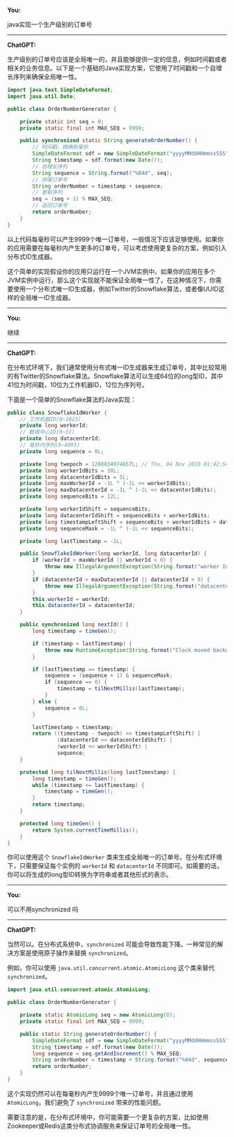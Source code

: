 **You:**

<div>java实现一个生产级别的订单号</div>

* * *

**ChatGPT:**

生产级别的订单号应该是全局唯一的，并且能够提供一定的信息，例如时间戳或者相关的业务信息。以下是一个基础的Java实现方案，它使用了时间戳和一个自增长序列来确保全局唯一性。

```java
import java.text.SimpleDateFormat;
import java.util.Date;

public class OrderNumberGenerator {

    private static int seq = 0;
    private static final int MAX_SEQ = 9999;

    public synchronized static String generateOrderNumber() {
        // 时间戳，精确到毫秒
        SimpleDateFormat sdf = new SimpleDateFormat("yyyyMMddHHmmssSSS");
        String timestamp = sdf.format(new Date());
        // 自增长序列
        String sequence = String.format("%04d", seq);
        // 拼接订单号
        String orderNumber = timestamp + sequence;
        // 更新序列
        seq = (seq + 1) % MAX_SEQ;
        // 返回订单号
        return orderNumber;
    }
}
```

以上代码每毫秒可以产生9999个唯一订单号，一般情况下应该足够使用。如果你的应用需要在每毫秒内产生更多的订单号，可以考虑使用更复杂的方案，例如引入分布式ID生成器。

这个简单的实现假设你的应用只运行在一个JVM实例中。如果你的应用在多个JVM实例中运行，那么这个实现就不能保证全局唯一性了。在这种情况下，你需要使用一个分布式唯一ID生成器，例如Twitter的Snowflake算法，或者像UUID这样的全局唯一ID生成器。

* * *

**You:**

<div>继续</div>

* * *

**ChatGPT:**

在分布式环境下，我们通常使用分布式唯一ID生成器来生成订单号，其中比较常用的有Twitter的Snowflake算法。Snowflake算法可以生成64位的long型ID，其中41位为时间戳，10位为工作机器ID，12位为序列号。

下面是一个简单的Snowflake算法的Java实现：

```java
public class SnowflakeIdWorker {
    // 工作机器ID(0~1023)
    private long workerId;
    // 数据中心ID(0~31)
    private long datacenterId;
    // 毫秒内序列(0~4095)
    private long sequence = 0L;

    private long twepoch = 1288834974657L; // Thu, 04 Nov 2010 01:42:54 GMT
    private long workerIdBits = 10L;
    private long datacenterIdBits = 5L;
    private long maxWorkerId = -1L ^ (-1L << workerIdBits);
    private long maxDatacenterId = -1L ^ (-1L << datacenterIdBits);
    private long sequenceBits = 12L;

    private long workerIdShift = sequenceBits;
    private long datacenterIdShift = sequenceBits + workerIdBits;
    private long timestampLeftShift = sequenceBits + workerIdBits + datacenterIdBits;
    private long sequenceMask = -1L ^ (-1L << sequenceBits);

    private long lastTimestamp = -1L;

    public SnowflakeIdWorker(long workerId, long datacenterId) {
        if (workerId > maxWorkerId || workerId < 0) {
            throw new IllegalArgumentException(String.format("worker Id can't be greater than %d or less than 0", maxWorkerId));
        }
        if (datacenterId > maxDatacenterId || datacenterId < 0) {
            throw new IllegalArgumentException(String.format("datacenter Id can't be greater than %d or less than 0", maxDatacenterId));
        }
        this.workerId = workerId;
        this.datacenterId = datacenterId;
    }

    public synchronized long nextId() {
        long timestamp = timeGen();

        if (timestamp < lastTimestamp) {
            throw new RuntimeException(String.format("Clock moved backwards. Refusing to generate id for %d milliseconds", lastTimestamp - timestamp));
        }

        if (lastTimestamp == timestamp) {
            sequence = (sequence + 1) & sequenceMask;
            if (sequence == 0) {
                timestamp = tilNextMillis(lastTimestamp);
            }
        } else {
            sequence = 0L;
        }

        lastTimestamp = timestamp;
        return ((timestamp - twepoch) << timestampLeftShift) |
                (datacenterId << datacenterIdShift) |
                (workerId << workerIdShift) |
                sequence;
    }

    protected long tilNextMillis(long lastTimestamp) {
        long timestamp = timeGen();
        while (timestamp <= lastTimestamp) {
            timestamp = timeGen();
        }
        return timestamp;
    }

    protected long timeGen() {
        return System.currentTimeMillis();
    }
}
```

你可以使用这个 `SnowflakeIdWorker` 类来生成全局唯一的订单号。在分布式环境下，只需要保证每个实例的 `workerId` 和 `datacenterId` 不同即可。如需要的话，你可以将生成的long型ID转换为字符串或者其他形式的表示。

* * *

**You:**

<div>可以不用synchronized 吗</div>

* * *

**ChatGPT:**

当然可以。在分布式系统中，`synchronized` 可能会导致性能下降。一种常见的解决方案是使用原子操作来替换 `synchronized`。

例如，你可以使用 `java.util.concurrent.atomic.AtomicLong` 这个类来替代 `synchronized`。

```java
import java.util.concurrent.atomic.AtomicLong;

public class OrderNumberGenerator {

    private static AtomicLong seq = new AtomicLong(0);
    private static final int MAX_SEQ = 9999;

    public static String generateOrderNumber() {
        SimpleDateFormat sdf = new SimpleDateFormat("yyyyMMddHHmmssSSS");
        String timestamp = sdf.format(new Date());
        long sequence = seq.getAndIncrement() % MAX_SEQ;
        String orderNumber = timestamp + String.format("%04d", sequence);
        return orderNumber;
    }
}
```

这个实现仍然可以在每毫秒内产生9999个唯一订单号，并且通过使用 `AtomicLong`，我们避免了 `synchronized` 带来的性能问题。

需要注意的是，在分布式环境中，你可能需要一个更复杂的方案，比如使用Zookeeper或Redis这类分布式协调服务来保证订单号的全局唯一性。